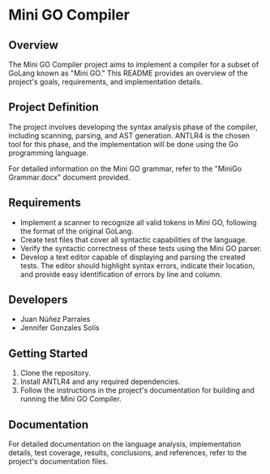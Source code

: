 # Mini GO Compiler

## Overview

The Mini GO Compiler project aims to implement a compiler for a subset of GoLang known as "Mini GO." This README provides an overview of the project's goals, requirements, and implementation details.

## Project Definition

The project involves developing the syntax analysis phase of the compiler, including scanning, parsing, and AST generation. ANTLR4 is the chosen tool for this phase, and the implementation will be done using the Go programming language.

For detailed information on the Mini GO grammar, refer to the "MiniGo Grammar.docx" document provided.

## Requirements

- Implement a scanner to recognize all valid tokens in Mini GO, following the format of the original GoLang.
- Create test files that cover all syntactic capabilities of the language.
- Verify the syntactic correctness of these tests using the Mini GO parser.
- Develop a text editor capable of displaying and parsing the created tests. The editor should highlight syntax errors, indicate their location, and provide easy identification of errors by line and column.

## Developers

- Juan Núñez Parrales
- Jennifer Gonzales Solís

## Getting Started

1. Clone the repository.
2. Install ANTLR4 and any required dependencies.
3. Follow the instructions in the project's documentation for building and running the Mini GO Compiler.

## Documentation

For detailed documentation on the language analysis, implementation details, test coverage, results, conclusions, and references, refer to the project's documentation files.
